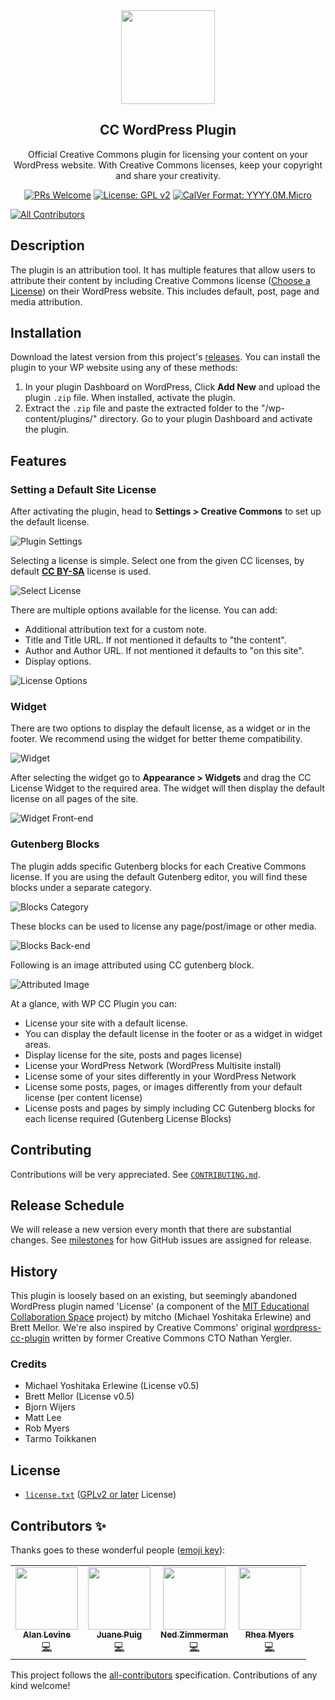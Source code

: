 <div align="center">  
<img src="https://mirrors.creativecommons.org/presskit/icons/cc.xlarge.png" height="150">

<h2 align="center">CC WordPress Plugin</h2>
<p align="center">Official Creative Commons plugin for licensing your content on your WordPress website. With Creative Commons licenses, keep your copyright and share your creativity.
</p>

[![PRs Welcome](https://img.shields.io/badge/PRs-welcome-brightgreen.svg?style=flat-square)](http://makeapullrequest.com) [![License: GPL v2](https://img.shields.io/badge/License-GPL%20v2-blue.svg)](https://www.gnu.org/licenses/old-licenses/gpl-2.0.en.html) [![CalVer Format: YYYY.0M.Micro](https://img.shields.io/badge/calver-YYYY.0M.MICRO-22bfda.svg)](https://calver.org/)

</div>

<!-- ALL-CONTRIBUTORS-BADGE:START - Do not remove or modify this section -->
[![All Contributors](https://img.shields.io/badge/all_contributors-4-orange.svg?style=flat-square)](#contributors-)
<!-- ALL-CONTRIBUTORS-BADGE:END -->


## Description

The plugin is an attribution tool. It has multiple features that allow users to
attribute their content by including Creative Commons license ([Choose a
License](https://creativecommons.org/choose/)) on their WordPress website. This
includes default, post, page and media attribution.


## Installation

Download the latest version from this project's [releases][releases]. You can
install the plugin to your WP website using any of these methods:

[releases]: https://github.com/creativecommons/creativecommons-wordpress-plugin/releases "Releases · creativecommons/creativecommons-wordpress-plugin"

1. In your plugin Dashboard on WordPress, Click **Add New** and upload the
   plugin `.zip` file. When installed, activate the plugin.
2. Extract the `.zip` file and paste the extracted folder to the
   "/wp-content/plugins/" directory. Go to your plugin Dashboard and activate
   the plugin.


## Features


### Setting a Default Site License

After activating the plugin, head to **Settings > Creative Commons** to set up
the default license.

![Plugin Settings](https://cl.ly/01ae314c5c57/img)

Selecting a license is simple. Select one from the given CC licenses, by
default [**CC BY-SA**](http://creativecommons.org/licenses/by-sa/4.0/) license
is used.

![Select License](https://cl.ly/bfd84b912c78/img)

There are multiple options available for the license. You
can add:

- Additional attribution text for a custom note.
- Title and Title URL. If not mentioned it defaults to "the content".
- Author and Author URL. If not mentioned it defaults to "on this site".
- Display options.

![License Options](https://cl.ly/b4520d6ab6b1/img)


### Widget

There are two options to display the default license, as a widget or in the
footer. We recommend using the widget for better theme compatibility.

![Widget](https://cl.ly/2dacc1739955/img)

After selecting the widget go to **Appearance > Widgets** and drag the CC
License Widget to the required area. The widget will then display the default
license on all pages of the site.

![Widget Front-end](https://cl.ly/b9b584688f46/img)


### Gutenberg Blocks

The plugin adds specific Gutenberg blocks for each Creative Commons license. If
you are using the default Gutenberg editor, you will find these blocks under a
separate category.

![Blocks Category](https://cl.ly/4934cdc59cd4/img)

These blocks can be used to license any page/post/image or other media.

![Blocks Back-end](https://cl.ly/b454a77259ce/img)

Following is an image attributed using CC gutenberg block.

![Attributed Image](https://cl.ly/bde9d591b534/img)

At a glance, with WP CC Plugin you can:

- License your site with a default license.
- You can display the default license in the footer or as a widget in widget areas.
- Display license for the site, posts and pages
  license)
- License your WordPress Network (WordPress Multisite install)
- License some of your sites differently in your WordPress Network
- License some posts, pages, or images differently from your default license
  (per content license)
- License posts and pages by simply including CC Gutenberg blocks for each
  license required (Gutenberg License Blocks)


## Contributing

Contributions will be very appreciated. See
[`CONTRIBUTING.md`](CONTRIBUTING.md).


## Release Schedule

We will release a new version every month that there are substantial changes.
See [milestones][milestones] for how GitHub issues are assigned for release.

[milestones]: https://github.com/creativecommons/wp-plugin-creativecommons/milestones


## History

This plugin is loosely based on an existing, but seemingly abandoned WordPress
plugin named 'License' (a component of the [MIT Educational Collaboration
Space][collabspace] project) by mitcho (Michael Yoshitaka Erlewine) and Brett
Mellor. We're also inspired by Creative Commons' original
[wordpress-cc-plugin][oldplugin] written by former Creative Commons CTO Nathan
Yergler.

[collabspace]:http://cispace.mit.edu/
[oldplugin]:https://github.com/cc-archive/wordpress-cc-plugin


### Credits

- Michael Yoshitaka Erlewine (License v0.5)
- Brett Mellor (License v0.5)
- Bjorn Wijers
- Matt Lee
- Rob Myers
- Tarmo Toikkanen


## License

* [`license.txt`](license.txt) ([GPLv2 or later][gplv2] License)

[gplv2]: https://opensource.org/licenses/GPL-2.0 "GNU General Public License version 2 | Open Source Initiative"

## Contributors ✨

Thanks goes to these wonderful people ([emoji key](https://allcontributors.org/docs/en/emoji-key)):

<!-- ALL-CONTRIBUTORS-LIST:START - Do not remove or modify this section -->
<!-- prettier-ignore-start -->
<!-- markdownlint-disable -->
<table>
  <tr>
    <td align="center"><a href="https://cog.dog/"><img src="https://avatars.githubusercontent.com/u/463038?v=4?s=100" width="100px;" alt=""/><br /><sub><b>Alan Levine</b></sub></a><br /><a href="https://github.com/creativecommons/wp-plugin-creativecommons/commits?author=cogdog" title="Code">💻</a></td>
    <td align="center"><a href="https://github.com/kusinkay"><img src="https://avatars.githubusercontent.com/u/1234511?v=4?s=100" width="100px;" alt=""/><br /><sub><b>Juane Puig</b></sub></a><br /><a href="https://github.com/creativecommons/wp-plugin-creativecommons/commits?author=kusinkay" title="Code">💻</a></td>
    <td align="center"><a href="https://bight.dev"><img src="https://avatars.githubusercontent.com/u/605361?v=4?s=100" width="100px;" alt=""/><br /><sub><b>Ned Zimmerman</b></sub></a><br /><a href="https://github.com/creativecommons/wp-plugin-creativecommons/commits?author=greatislander" title="Code">💻</a></td>
    <td align="center"><a href="http://rhea.art/"><img src="https://avatars.githubusercontent.com/u/21746?v=4?s=100" width="100px;" alt=""/><br /><sub><b>Rhea Myers</b></sub></a><br /><a href="https://github.com/creativecommons/wp-plugin-creativecommons/commits?author=rheaplex" title="Code">💻</a></td>
  </tr>
</table>

<!-- markdownlint-restore -->
<!-- prettier-ignore-end -->

<!-- ALL-CONTRIBUTORS-LIST:END -->

This project follows the [all-contributors](https://github.com/all-contributors/all-contributors) specification. Contributions of any kind welcome!
